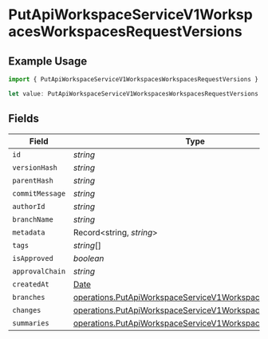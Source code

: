 # PutApiWorkspaceServiceV1WorkspacesWorkspacesRequestVersions

## Example Usage

```typescript
import { PutApiWorkspaceServiceV1WorkspacesWorkspacesRequestVersions } from "oppulence-backend-sdk/models/operations";

let value: PutApiWorkspaceServiceV1WorkspacesWorkspacesRequestVersions = {};
```

## Fields

| Field                                                                                                                              | Type                                                                                                                               | Required                                                                                                                           | Description                                                                                                                        |
| ---------------------------------------------------------------------------------------------------------------------------------- | ---------------------------------------------------------------------------------------------------------------------------------- | ---------------------------------------------------------------------------------------------------------------------------------- | ---------------------------------------------------------------------------------------------------------------------------------- |
| `id`                                                                                                                               | *string*                                                                                                                           | :heavy_minus_sign:                                                                                                                 | N/A                                                                                                                                |
| `versionHash`                                                                                                                      | *string*                                                                                                                           | :heavy_minus_sign:                                                                                                                 | N/A                                                                                                                                |
| `parentHash`                                                                                                                       | *string*                                                                                                                           | :heavy_minus_sign:                                                                                                                 | N/A                                                                                                                                |
| `commitMessage`                                                                                                                    | *string*                                                                                                                           | :heavy_minus_sign:                                                                                                                 | N/A                                                                                                                                |
| `authorId`                                                                                                                         | *string*                                                                                                                           | :heavy_minus_sign:                                                                                                                 | N/A                                                                                                                                |
| `branchName`                                                                                                                       | *string*                                                                                                                           | :heavy_minus_sign:                                                                                                                 | N/A                                                                                                                                |
| `metadata`                                                                                                                         | Record<string, *string*>                                                                                                           | :heavy_minus_sign:                                                                                                                 | N/A                                                                                                                                |
| `tags`                                                                                                                             | *string*[]                                                                                                                         | :heavy_minus_sign:                                                                                                                 | N/A                                                                                                                                |
| `isApproved`                                                                                                                       | *boolean*                                                                                                                          | :heavy_minus_sign:                                                                                                                 | N/A                                                                                                                                |
| `approvalChain`                                                                                                                    | *string*                                                                                                                           | :heavy_minus_sign:                                                                                                                 | N/A                                                                                                                                |
| `createdAt`                                                                                                                        | [Date](https://developer.mozilla.org/en-US/docs/Web/JavaScript/Reference/Global_Objects/Date)                                      | :heavy_minus_sign:                                                                                                                 | N/A                                                                                                                                |
| `branches`                                                                                                                         | [operations.PutApiWorkspaceServiceV1WorkspacesBranches](../../models/operations/putapiworkspaceservicev1workspacesbranches.md)[]   | :heavy_minus_sign:                                                                                                                 | N/A                                                                                                                                |
| `changes`                                                                                                                          | [operations.PutApiWorkspaceServiceV1WorkspacesChanges](../../models/operations/putapiworkspaceservicev1workspaceschanges.md)[]     | :heavy_minus_sign:                                                                                                                 | N/A                                                                                                                                |
| `summaries`                                                                                                                        | [operations.PutApiWorkspaceServiceV1WorkspacesSummaries](../../models/operations/putapiworkspaceservicev1workspacessummaries.md)[] | :heavy_minus_sign:                                                                                                                 | N/A                                                                                                                                |